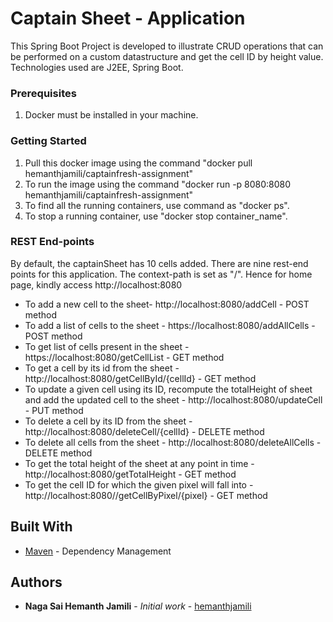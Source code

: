 # Captain Sheet - Application

This Spring Boot Project is developed to illustrate CRUD operations that can be performed on a custom datastructure and get the cell ID by height value. Technologies used are J2EE, Spring Boot.

### Prerequisites

1. Docker must be installed in your machine.

### Getting Started

1. Pull this docker image using the command "docker pull hemanthjamili/captainfresh-assignment"
2. To run the image using the command "docker run -p 8080:8080 hemanthjamili/captainfresh-assignment"
3. To find all the running containers, use command as "docker ps".
4. To stop a running container, use "docker stop container_name".

### REST End-points

By default, the captainSheet has 10 cells added. There are nine rest-end points for this application. The context-path is set as "/". Hence for home page, kindly access http://localhost:8080

* To add a new cell to the sheet- http://localhost:8080/addCell - POST method
* To add a list of cells to the sheet - https://localhost:8080/addAllCells - POST method
* To get list of cells present in the sheet - https://localhost:8080/getCellList - GET method
* To get a cell by its id from the sheet - http://localhost:8080/getCellById/{cellId} - GET method
* To update a given cell using its ID, recompute the totalHeight of sheet and add the updated cell to the sheet - http://localhost:8080/updateCell - PUT method
* To delete a cell by its ID from the sheet - http://localhost:8080/deleteCell/{cellId} - DELETE method
* To delete all cells from the sheet - http://localhost:8080/deleteAllCells - DELETE method
* To get the total height of the sheet at any point in time - http://localhost:8080/getTotalHeight - GET method
* To get the cell ID for which the given pixel will fall into - http://localhost:8080//getCellByPixel/{pixel} - GET method


## Built With

* [Maven](https://maven.apache.org/) - Dependency Management


## Authors

* **Naga Sai Hemanth Jamili** - *Initial work* - [hemanthjamili](https://github.com/hemanthjamili)
